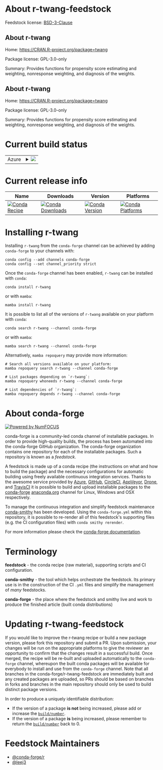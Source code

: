 About r-twang-feedstock
=======================

Feedstock license: [BSD-3-Clause](https://github.com/conda-forge/r-twang-feedstock/blob/main/LICENSE.txt)


About r-twang
-------------

Home: https://CRAN.R-project.org/package=twang

Package license: GPL-3.0-only

Summary: Provides functions for propensity score estimating and weighting, nonresponse weighting, and diagnosis of the weights.

About r-twang
-------------

Home: https://CRAN.R-project.org/package=twang

Package license: GPL-3.0-only

Summary: Provides functions for propensity score estimating and weighting, nonresponse weighting, and diagnosis of the weights.

Current build status
====================


<table>
    
  <tr>
    <td>Azure</td>
    <td>
      <details>
        <summary>
          <a href="https://dev.azure.com/conda-forge/feedstock-builds/_build/latest?definitionId=19402&branchName=main">
            <img src="https://dev.azure.com/conda-forge/feedstock-builds/_apis/build/status/r-twang-feedstock?branchName=main">
          </a>
        </summary>
        <table>
          <thead><tr><th>Variant</th><th>Status</th></tr></thead>
          <tbody><tr>
              <td>linux_64</td>
              <td>
                <a href="https://dev.azure.com/conda-forge/feedstock-builds/_build/latest?definitionId=19402&branchName=main">
                  <img src="https://dev.azure.com/conda-forge/feedstock-builds/_apis/build/status/r-twang-feedstock?branchName=main&jobName=linux&configuration=linux%20linux_64_" alt="variant">
                </a>
              </td>
            </tr><tr>
              <td>osx_64</td>
              <td>
                <a href="https://dev.azure.com/conda-forge/feedstock-builds/_build/latest?definitionId=19402&branchName=main">
                  <img src="https://dev.azure.com/conda-forge/feedstock-builds/_apis/build/status/r-twang-feedstock?branchName=main&jobName=osx&configuration=osx%20osx_64_" alt="variant">
                </a>
              </td>
            </tr><tr>
              <td>win_64</td>
              <td>
                <a href="https://dev.azure.com/conda-forge/feedstock-builds/_build/latest?definitionId=19402&branchName=main">
                  <img src="https://dev.azure.com/conda-forge/feedstock-builds/_apis/build/status/r-twang-feedstock?branchName=main&jobName=win&configuration=win%20win_64_" alt="variant">
                </a>
              </td>
            </tr>
          </tbody>
        </table>
      </details>
    </td>
  </tr>
</table>

Current release info
====================

| Name | Downloads | Version | Platforms |
| --- | --- | --- | --- |
| [![Conda Recipe](https://img.shields.io/badge/recipe-r--twang-green.svg)](https://anaconda.org/conda-forge/r-twang) | [![Conda Downloads](https://img.shields.io/conda/dn/conda-forge/r-twang.svg)](https://anaconda.org/conda-forge/r-twang) | [![Conda Version](https://img.shields.io/conda/vn/conda-forge/r-twang.svg)](https://anaconda.org/conda-forge/r-twang) | [![Conda Platforms](https://img.shields.io/conda/pn/conda-forge/r-twang.svg)](https://anaconda.org/conda-forge/r-twang) |

Installing r-twang
==================

Installing `r-twang` from the `conda-forge` channel can be achieved by adding `conda-forge` to your channels with:

```
conda config --add channels conda-forge
conda config --set channel_priority strict
```

Once the `conda-forge` channel has been enabled, `r-twang` can be installed with `conda`:

```
conda install r-twang
```

or with `mamba`:

```
mamba install r-twang
```

It is possible to list all of the versions of `r-twang` available on your platform with `conda`:

```
conda search r-twang --channel conda-forge
```

or with `mamba`:

```
mamba search r-twang --channel conda-forge
```

Alternatively, `mamba repoquery` may provide more information:

```
# Search all versions available on your platform:
mamba repoquery search r-twang --channel conda-forge

# List packages depending on `r-twang`:
mamba repoquery whoneeds r-twang --channel conda-forge

# List dependencies of `r-twang`:
mamba repoquery depends r-twang --channel conda-forge
```


About conda-forge
=================

[![Powered by
NumFOCUS](https://img.shields.io/badge/powered%20by-NumFOCUS-orange.svg?style=flat&colorA=E1523D&colorB=007D8A)](https://numfocus.org)

conda-forge is a community-led conda channel of installable packages.
In order to provide high-quality builds, the process has been automated into the
conda-forge GitHub organization. The conda-forge organization contains one repository
for each of the installable packages. Such a repository is known as a *feedstock*.

A feedstock is made up of a conda recipe (the instructions on what and how to build
the package) and the necessary configurations for automatic building using freely
available continuous integration services. Thanks to the awesome service provided by
[Azure](https://azure.microsoft.com/en-us/services/devops/), [GitHub](https://github.com/),
[CircleCI](https://circleci.com/), [AppVeyor](https://www.appveyor.com/),
[Drone](https://cloud.drone.io/welcome), and [TravisCI](https://travis-ci.com/)
it is possible to build and upload installable packages to the
[conda-forge](https://anaconda.org/conda-forge) [anaconda.org](https://anaconda.org/)
channel for Linux, Windows and OSX respectively.

To manage the continuous integration and simplify feedstock maintenance
[conda-smithy](https://github.com/conda-forge/conda-smithy) has been developed.
Using the ``conda-forge.yml`` within this repository, it is possible to re-render all of
this feedstock's supporting files (e.g. the CI configuration files) with ``conda smithy rerender``.

For more information please check the [conda-forge documentation](https://conda-forge.org/docs/).

Terminology
===========

**feedstock** - the conda recipe (raw material), supporting scripts and CI configuration.

**conda-smithy** - the tool which helps orchestrate the feedstock.
                   Its primary use is in the construction of the CI ``.yml`` files
                   and simplify the management of *many* feedstocks.

**conda-forge** - the place where the feedstock and smithy live and work to
                  produce the finished article (built conda distributions)


Updating r-twang-feedstock
==========================

If you would like to improve the r-twang recipe or build a new
package version, please fork this repository and submit a PR. Upon submission,
your changes will be run on the appropriate platforms to give the reviewer an
opportunity to confirm that the changes result in a successful build. Once
merged, the recipe will be re-built and uploaded automatically to the
`conda-forge` channel, whereupon the built conda packages will be available for
everybody to install and use from the `conda-forge` channel.
Note that all branches in the conda-forge/r-twang-feedstock are
immediately built and any created packages are uploaded, so PRs should be based
on branches in forks and branches in the main repository should only be used to
build distinct package versions.

In order to produce a uniquely identifiable distribution:
 * If the version of a package **is not** being increased, please add or increase
   the [``build/number``](https://docs.conda.io/projects/conda-build/en/latest/resources/define-metadata.html#build-number-and-string).
 * If the version of a package **is** being increased, please remember to return
   the [``build/number``](https://docs.conda.io/projects/conda-build/en/latest/resources/define-metadata.html#build-number-and-string)
   back to 0.

Feedstock Maintainers
=====================

* [@conda-forge/r](https://github.com/conda-forge/r/)
* [@leej3](https://github.com/leej3/)

